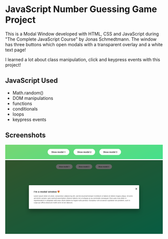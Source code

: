 # JavaScript Number Guessing Game Project

This is a Modal Window developed with HTML, CSS and JavaScript during "The Complete JavaScript Course" by Jonas Schmedtmann.
The window has three buttons which open modals with a transparent overlay and a white text page!

I learned a lot about class manipulation, click and keypress events with this project!

## JavaScript Used

- Math.random()
- DOM manipulations
- functions
- conditionals
- loops
- keypress events

## Screenshots

![FAQ Cards](screenshot1.png)
![FAQ Cards](screenshot2.png)
